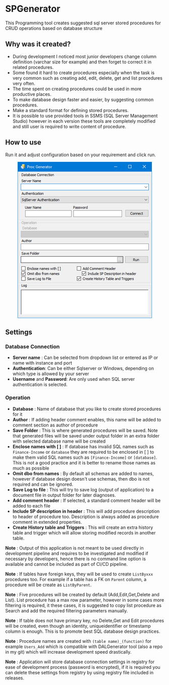 # SPGenerator
This Programming tool creates suggested sql server stored procedures for CRUD operations based on database structure

## Why was it created?
- During development I noticed most junior developers change column definition (varchar size for example) and then forget to correct it in related procedures.
- Some found it hard to create procedures especially when the task is very common such as creating add, edit, delete, get and list procedures very often.
- The time spent on creating procedures could be used in more productive places.
- To make database design faster and easier, by suggesting common procedures.
- Make a standard format for defining stored procedures.
- It is possible to use provided tools in SSMS (SQL Server Management Studio) however in each version these tools are completely modified and still user is required to write content of procedure.

## How to use
Run it and adjust configuration based on your requirement and click run.

<div align="center">
<img src="images/screenshot.png">
</div>

## Settings

### Database Connection
- **Server name** : Can be selected from dropdown list or entered as IP or name with instance and port
- **Authentication**: Can be either Sqlserver or Windows, depending on which type is allowed by your server
- **Username** and **Password**: Are only used when SQL server authentication is selected.

### Operation
- **Database** : Name of database that you like to create stored procedures for it
- **Author** : If adding header comment enables, this name will be added to comment section as author of procedure
- **Save Folder** : This is where generated procedures will be saved. Note that generated files will be saved under output folder in an extra folder with selected database name will be created
- **Enclose names with [ ]** : If database has invalid SQL names such as `Finance-Income` or `database` they are required to be enclosed in [ ] to make them valid SQL names such as `[Finance-Income]` or `[database]`. This is not a good practice and it is better to rename those names as much as possible
- **Omit dbo from names** : By default all schemas are added to names, however if database design doesn't use schemas, then dbo is not required and can be ignored.
- **Save Log to file** : This will try to save log (output of application) to a document file in output folder for later diagnoses.
- **Add comment header** : If selected, a standard comment header will be added to each file
- **Include SP description in header** : This will add procedure description to header of procedure too. Description is always added as procedure comment in extended properties.
- **Create History table and Triggers** : This will create an extra history table and trigger which will allow storing modified records in another table.

**Note** : Output of this application is not meant to be used directly in development pipeline and requires to be investigated and modified if necessary by developers, hence there is no command line option is available and cannot be included as part of CI/CD pipeline.

**Note** : If tables have foreign keys, they will be used to create `ListByxxx` procedures too. For example if a table has a FK on `Parent` column, a procedure will be create as `ListByParent`.

**Note** : Five procedures will be created by default (Add,Edit,Get,Delete and List). List procedure has a max row parameter, however in some cases more filtering is required, it these cases, it is suggested to copy list procedure as Search and add the required filtering parameters manually.

**Note** : If table does not have primary key, no Delete,Get and Edit procedures will be created, even though an identity, uniqueidentifier or timestamp column is enough. This is to promote best SQL database design practices.

**Note** : Procedure names are created with `(table name)_(function)` for example `Users_Add` which is compatible with DALGenerator tool (also a repo in my git) which will increase development speed drastically.

**Note** : Application will store database connection settings in registry for ease of development process (password is encrypted), if it is required you can delete these settings from registry by using registry file included in releases.
